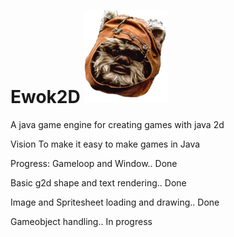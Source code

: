 # Ewok2D ![Ewok <3](https://github.com/SquirrelEmpire/Ewok/blob/master/Ewok%20face.png)
A java game engine for creating games with java 2d

Vision
To make it easy to make games in Java

Progress:
Gameloop and Window.. Done

Basic g2d shape and text rendering.. Done 

Image and Spritesheet loading and drawing.. Done

Gameobject handling.. In progress


